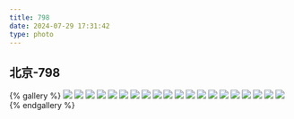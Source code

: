 ```yaml
---
title: 798
date: 2024-07-29 17:31:42
type: photo
---
```


## 北京-798

{% gallery %}
![](https://file-1305436646.file.myqcloud.com/blog/photo/3/DSCF1929.webp)
![](https://file-1305436646.file.myqcloud.com/blog/photo/3/DSCF1959.webp)
![](https://file-1305436646.file.myqcloud.com/blog/photo/3/DSCF1960.webp)
![](https://file-1305436646.file.myqcloud.com/blog/photo/3/DSCF1999.webp)
![](https://file-1305436646.file.myqcloud.com/blog/photo/3/DSCF2019.webp)
![](https://file-1305436646.file.myqcloud.com/blog/photo/3/DSCF2028.webp)
![](https://file-1305436646.file.myqcloud.com/blog/photo/3/DSCF2071.webp)
![](https://file-1305436646.file.myqcloud.com/blog/photo/3/DSCF2105.webp)
![](https://file-1305436646.file.myqcloud.com/blog/photo/3/DSCF2117.webp)
![](https://file-1305436646.file.myqcloud.com/blog/photo/3/DSCF2132.webp)
![](https://file-1305436646.file.myqcloud.com/blog/photo/3/DSCF2136.webp)
![](https://file-1305436646.file.myqcloud.com/blog/photo/3/DSCF2179.webp)
![](https://file-1305436646.file.myqcloud.com/blog/photo/3/DSCF2193.webp)
![](https://file-1305436646.file.myqcloud.com/blog/photo/3/DSCF2208.webp)
![](https://file-1305436646.file.myqcloud.com/blog/photo/3/DSCF2219.webp)
![](https://file-1305436646.file.myqcloud.com/blog/photo/3/DSCF2237.webp)
![](https://file-1305436646.file.myqcloud.com/blog/photo/3/DSCF2261.webp)
![](https://file-1305436646.file.myqcloud.com/blog/photo/3/DSCF2329.webp)
![](https://file-1305436646.file.myqcloud.com/blog/photo/3/DSCF2352.webp)
![](https://file-1305436646.file.myqcloud.com/blog/photo/3/DSCF2354.webp)
{% endgallery %}
